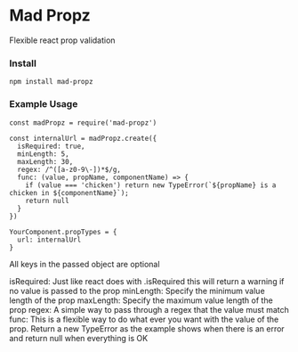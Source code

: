 # Mad Propz
Flexible react prop validation

### Install
`npm install mad-propz`

### Example Usage
```
const madPropz = require('mad-propz')

const internalUrl = madPropz.create({
  isRequired: true,
  minLength: 5,
  maxLength: 30,
  regex: /^([a-z0-9\-])*$/g,
  func: (value, propName, componentName) => {
    if (value === 'chicken') return new TypeError(`${propName} is a chicken in ${componentName}`);
    return null
  }
})

YourComponent.propTypes = {
  url: internalUrl
}
```

All keys in the passed object are optional

isRequired: Just like react does with .isRequired this will return a warning if no value is passed to the prop
minLength: Specify the minimum value length of the prop
maxLength: Specify the maximum value length of the prop
regex: A simple way to pass through a regex that the value must match
func: This is a flexible way to do what ever you want with the value of the prop.  Return a new TypeError as the example shows when there is an error and return null when everything is OK
